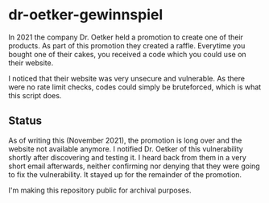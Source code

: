 # dr-oetker-gewinnspiel

In 2021 the company Dr. Oetker held a promotion to create one of their products. As part of this promotion they created a raffle. Everytime you bought one of their cakes, you received a code which you could use on their website.

I noticed that their website was very unsecure and vulnerable. As there were no rate limit checks, codes could simply be bruteforced, which is what this script does.

## Status

As of writing this (November 2021), the promotion is long over and the website not available anymore. I notified Dr. Oetker of this vulnerability shortly after discovering and testing it. I heard back from them in a very short email afterwards, neither confirming nor denying that they were going to fix the vulnerability. It stayed up for the remainder of the promotion.

I'm making this repository public for archival purposes.
